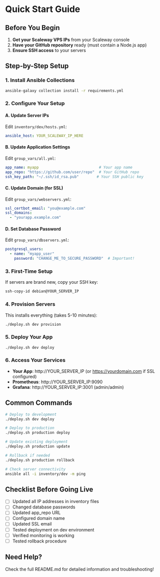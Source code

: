 # Quick Start Guide

## Before You Begin

1. **Get your Scaleway VPS IPs** from your Scaleway console
2. **Have your GitHub repository** ready (must contain a Node.js app)
3. **Ensure SSH access** to your servers

## Step-by-Step Setup

### 1. Install Ansible Collections
```bash
ansible-galaxy collection install -r requirements.yml
```

### 2. Configure Your Setup

#### A. Update Server IPs
Edit `inventory/dev/hosts.yml`:
```yaml
ansible_host: YOUR_SCALEWAY_IP_HERE
```

#### B. Update Application Settings
Edit `group_vars/all.yml`:
```yaml
app_name: myapp                           # Your app name
app_repo: "https://github.com/user/repo"  # Your GitHub repo
ssh_key_path: "~/.ssh/id_rsa.pub"        # Your SSH public key
```

#### C. Update Domain (for SSL)
Edit `group_vars/webservers.yml`:
```yaml
ssl_certbot_email: "you@example.com"
ssl_domains:
  - "yourapp.example.com"
```

#### D. Set Database Password
Edit `group_vars/dbservers.yml`:
```yaml
postgresql_users:
  - name: "myapp_user"
    password: "CHANGE_ME_TO_SECURE_PASSWORD"  # Important!
```

### 3. First-Time Setup

If servers are brand new, copy your SSH key:
```bash
ssh-copy-id debian@YOUR_SERVER_IP
```

### 4. Provision Servers

This installs everything (takes 5-10 minutes):
```bash
./deploy.sh dev provision
```

### 5. Deploy Your App

```bash
./deploy.sh dev deploy
```

### 6. Access Your Services

- **Your App**: http://YOUR_SERVER_IP (or https://yourdomain.com if SSL configured)
- **Prometheus**: http://YOUR_SERVER_IP:9090
- **Grafana**: http://YOUR_SERVER_IP:3001 (admin/admin)

## Common Commands

```bash
# Deploy to development
./deploy.sh dev deploy

# Deploy to production
./deploy.sh production deploy

# Update existing deployment
./deploy.sh production update

# Rollback if needed
./deploy.sh production rollback

# Check server connectivity
ansible all -i inventory/dev -m ping
```

## Checklist Before Going Live

- [ ] Updated all IP addresses in inventory files
- [ ] Changed database passwords
- [ ] Updated app_repo URL
- [ ] Configured domain name
- [ ] Updated SSL email
- [ ] Tested deployment on dev environment
- [ ] Verified monitoring is working
- [ ] Tested rollback procedure

## Need Help?

Check the full README.md for detailed information and troubleshooting!
